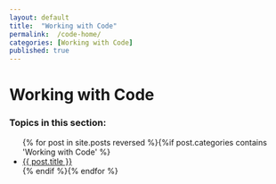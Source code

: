 ```yaml
---
layout: default
title:  "Working with Code"
permalink:  /code-home/
categories: [Working with Code]
published: true
---
```


<div data-type="part" class="hsecpart" data-hederis-type="hsecpart" id="code-home" data-pi-attrs="id: code-home" role="doc-part" title="Working with Code"><h1 data-hederis-type="hblkchaptitle" class="hblkchaptitle" id="pCPBVjNzh">Working with Code</h1>
    <h3>Topics in this section:</h3><ul class="">{% for post in site.posts reversed %}{%if post.categories contains 'Working with Code' %}<li class=""><a class="" href="{{ post.url }}">{{ post.title }}</a></li>{% endif %}{% endfor %}</ul></div>
    